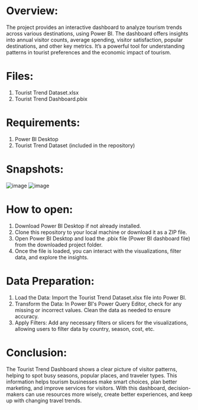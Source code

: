# Overview:
The project provides an interactive dashboard to analyze tourism trends across various destinations, using Power BI. The dashboard offers insights into annual visitor counts, average spending, visitor satisfaction, popular destinations, and other key metrics. It’s a powerful tool for understanding patterns in tourist preferences and the economic impact of tourism.

# Files:
1. Tourist Trend Dataset.xlsx
2. Tourist Trend Dashboard.pbix

# Requirements:
1. Power BI Desktop
2. Tourist Trend Dataset (included in the repository)

# Snapshots:
![image](https://github.com/user-attachments/assets/884d206c-c680-4720-ae29-d11c7fefb0ee)
![image](https://github.com/user-attachments/assets/e2a6ad6b-9e1e-4619-a86c-94fa56b33794)


# How to open:
1.	 Download Power BI Desktop if not already installed.
2.	Clone this repository to your local machine or download it as a ZIP file.
3.	 Open Power BI Desktop and load the .pbix file (Power BI dashboard file) from the downloaded project folder.
4.	 Once the file is loaded, you can interact with the visualizations, filter data, and explore the insights.

# Data Preparation:
1.	Load the Data: Import the Tourist Trend Dataset.xlsx file into Power BI.
2.	Transform the Data: In Power BI's Power Query Editor, check for any missing or incorrect values. Clean the data as needed to ensure accuracy.
3.	Apply Filters: Add any necessary filters or slicers for the visualizations, allowing users to filter data by country, season, cost, etc.

# Conclusion:
The Tourist Trend Dashboard shows a clear picture of visitor patterns, helping to spot busy seasons, popular places, and traveler types. This information helps tourism businesses make smart choices, plan better marketing, and improve services for visitors. With this dashboard, decision-makers can use resources more wisely, create better experiences, and keep up with changing travel trends.
